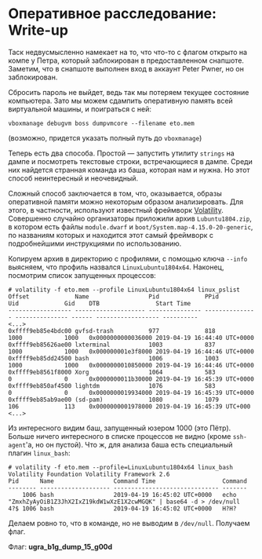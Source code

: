 # Оперативное расследование: Write-up

Таск недвусмысленно намекает на то, что что-то с флагом открыто на компе у Петра, 
который заблокирован в предоставленном снапшоте. Заметим, что в снапшоте выполнен
вход в аккаунт Peter Pwner, но он заблокирован.

Сбросить пароль не выйдет, ведь так мы потеряем текущее состояние компьютера. Зато
мы можем сдампить оперативную память всей виртуальной машины, и поиграться с ней:

    vboxmanage debugvm boss dumpvmcore --filename eto.mem

(возможно, придется указать полный путь до `vboxmanage`)

Теперь есть два способа. Простой — запустить утилиту `strings` на дампе и посмотреть
текстовые строки, встречающиеся в дампе. Среди них найдется странная команда из баша,
которая нам и нужна. Но этот способ неинтересный и неочевидный.

Сложный способ заключается в том, что, оказывается, образы оперативной памяти можно
некоторым образом анализировать. Для этого, в частности, используют известный 
фреймворк [Volatility](https://www.volatilityfoundation.org/). Совершенно случайно
организаторы приложили архив `Lubuntu1804.zip`, в котором есть файлы `module.dwarf`
и `boot/System.map-4.15.0-20-generic`, по названиям которых и находится этот самый
фреймворк с подробнейшими инструкциями по использованию.

Копируем архив в директорию с профилями, с помощью ключа `--info` выясняем, что 
профиль назвался `LinuxLubuntu1804x64`. Наконец, посмотрим список запущенных процессов:

```
# volatility -f eto.mem --profile LinuxLubuntu1804x64 linux_pslist
Offset             Name                 Pid             PPid            Uid             Gid    DTB                Start Time
------------------ -------------------- --------------- --------------- --------------- ------ ------------------ ----------
<...>
0xffff9eb85e4bdc00 gvfsd-trash          977             818             1000            1000   0x0000000000036000 2019-04-19 16:44:40 UTC+0000
0xffff9eb85626ae00 lxterminal           1003            837             1000            1000   0x000000001e3f8000 2019-04-19 16:44:46 UTC+0000
0xffff9eb85dd24500 bash                 1006            1003            1000            1000   0x0000000010850000 2019-04-19 16:44:46 UTC+0000
0xffff9eb8561f8000 Xorg                 1064            583             0               0      0x0000000011b30000 2019-04-19 16:45:39 UTC+0000
0xffff9eb850af4500 lightdm              1076            583             0               0      0x0000000019934000 2019-04-19 16:45:39 UTC+0000
0xffff9eb85ab9ae00 (sd-pam)             1080            1079            106             113    0x0000000001978000 2019-04-19 16:45:39 UTC+000
<...>
```

Из интересного видим баш, запущенный юзером 1000 (это Пётр). Больше ничего интересного в
списке процессов не видно (кроме `ssh-agent`'а, но он пустой). Что ж, для анализа баша 
есть специальный плагин `linux_bash`:

```
# volatility -f eto.mem --profile=LinuxLubuntu1804x64 linux_bash
Volatility Foundation Volatility Framework 2.6
Pid      Name                 Command Time                   Command
-------- -------------------- ------------------------------ -------
    1006 bash                 2019-04-19 16:45:02 UTC+0000   echo "ZmxhZyAyOiB1Z3JhX2IxZ19kdW1wXzE1X2cwMGQK" | base64 -d > /dev/null
4?$ 1006 bash                 2019-04-19 16:45:02 UTC+0000   H?H?
```

Делаем ровно то, что в команде, но не выводим в `/dev/null`. Получаем флаг.

Флаг: **ugra_b1g_dump_15_g00d**
